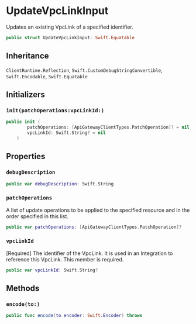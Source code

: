 # UpdateVpcLinkInput

Updates an existing VpcLink of a specified identifier.

``` swift
public struct UpdateVpcLinkInput: Swift.Equatable 
```

## Inheritance

`ClientRuntime.Reflection`, `Swift.CustomDebugStringConvertible`, `Swift.Encodable`, `Swift.Equatable`

## Initializers

### `init(patchOperations:vpcLinkId:)`

``` swift
public init (
        patchOperations: [ApiGatewayClientTypes.PatchOperation]? = nil,
        vpcLinkId: Swift.String? = nil
    )
```

## Properties

### `debugDescription`

``` swift
public var debugDescription: Swift.String 
```

### `patchOperations`

A list of update operations to be applied to the specified resource and in the order specified in this list.

``` swift
public var patchOperations: [ApiGatewayClientTypes.PatchOperation]?
```

### `vpcLinkId`

\[Required\] The identifier of the  VpcLink. It is used in an Integration to reference this VpcLink.
This member is required.

``` swift
public var vpcLinkId: Swift.String?
```

## Methods

### `encode(to:)`

``` swift
public func encode(to encoder: Swift.Encoder) throws 
```
